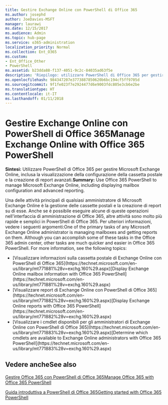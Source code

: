 ```yaml
---
title: Gestire Exchange Online con PowerShell di Office 365
ms.author: josephd
author: JoeDavies-MSFT
manager: laurawi
ms.date: 12/15/2017
ms.audience: Admin
ms.topic: hub-page
ms.service: o365-administration
localization_priority: Normal
ms.collection: Ent_O365
ms.custom:
- Ent_Office_Other
- PowerShell
ms.assetid: b23dda88-f137-4051-9c2c-84035ad63f5e
description: 'Riepilogo: utilizzare PowerShell di Office 365 per gestire Microsoft Exchange Online, inclusa la visualizzazione della configurazione della cassetta postale e la creazione di report avanzati.'
ms.openlocfilehash: 984347207e3773887850620b6bc194cf5ff9705d
ms.sourcegitcommit: 9f1fe023f7e2924477d6e9003fdc805e3cb6e2be
ms.translationtype: HT
ms.contentlocale: it-IT
ms.lasthandoff: 01/11/2018
---
```

# <a name="manage-exchange-online-with-office-365-powershell"></a><span data-ttu-id="d45be-103">Gestire Exchange Online con PowerShell di Office 365</span><span class="sxs-lookup"><span data-stu-id="d45be-103">Manage Exchange Online with Office 365 PowerShell</span></span>

 <span data-ttu-id="d45be-104">**Sintesi:** Utilizzare PowerShell di Office 365 per gestire Microsoft Exchange Online, inclusa la visualizzazione della configurazione della cassetta postale e la creazione di report avanzati.</span><span class="sxs-lookup"><span data-stu-id="d45be-104">**Summary:** Use Office 365 PowerShell to manage Microsoft Exchange Online, including displaying mailbox configuration and advanced reporting.</span></span>
  
<span data-ttu-id="d45be-p101">Una delle attività principali di qualsiasi amministratore di Microsoft Exchange Online è la gestione delle cassette postali e la creazione di report su di esse. Anche se è possibile eseguire alcune di queste operazioni nell'interfaccia di amministrazione di Office 365, altre attività sono molto più rapide e semplici in PowerShell di Office 365. Per ulteriori informazioni, vedere i seguenti argomenti:</span><span class="sxs-lookup"><span data-stu-id="d45be-p101">One of the primary tasks of any Microsoft Exchange Online administrator is managing mailboxes and getting reports on them. Although you can accomplish some of these tasks in the Office 365 admin center, other tasks are much quicker and easier in Office 365 PowerShell. For more information, see the following topics:</span></span>
  
- <span data-ttu-id="d45be-108">
  [Visualizzare informazioni sulla cassetta postale di Exchange Online con PowerShell di Office 365](https://technet.microsoft.com/en-us/library/mt771881%28v=exchg.160%29.aspx)</span><span class="sxs-lookup"><span data-stu-id="d45be-108">[Display Exchange Online mailbox information with Office 365 PowerShell](https://technet.microsoft.com/en-us/library/mt771881%28v=exchg.160%29.aspx)</span></span>
    
- <span data-ttu-id="d45be-109">
  [Visualizzare report di Exchange Online con PowerShell di Office 365](https://technet.microsoft.com/en-us/library/mt771882%28v=exchg.160%29.aspx)</span><span class="sxs-lookup"><span data-stu-id="d45be-109">[Display Exchange Online reports with Office 365 PowerShell](https://technet.microsoft.com/en-us/library/mt771882%28v=exchg.160%29.aspx)</span></span>
    
- <span data-ttu-id="d45be-110">
  [Visualizzare i cmdlet disponibili per gli amministratori di Exchange Online con PowerShell di Office 365](https://technet.microsoft.com/en-us/library/mt771883%28v=exchg.160%29.aspx)</span><span class="sxs-lookup"><span data-stu-id="d45be-110">[Determine which cmdlets are available to Exchange Online administrators with Office 365 PowerShell](https://technet.microsoft.com/en-us/library/mt771883%28v=exchg.160%29.aspx)</span></span>
    
## <a name="see-also"></a><span data-ttu-id="d45be-111">Vedere anche</span><span class="sxs-lookup"><span data-stu-id="d45be-111">See also</span></span>

#### 

[<span data-ttu-id="d45be-112">Gestire Office 365 con PowerShell di Office 365</span><span class="sxs-lookup"><span data-stu-id="d45be-112">Manage Office 365 with Office 365 PowerShell</span></span>](manage-office-365-with-office-365-powershell.md)
  
[<span data-ttu-id="d45be-113">Guida introduttiva a PowerShell di Office 365</span><span class="sxs-lookup"><span data-stu-id="d45be-113">Getting started with Office 365 PowerShell</span></span>](getting-started-with-office-365-powershell.md)


